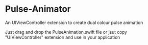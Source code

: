 # Pulse-Animator
An UIViewController extension to create dual colour pulse animation

Just drag and drop the PulseAnimation.swift file or jsut copy "UIViewController" extension and use in your application
